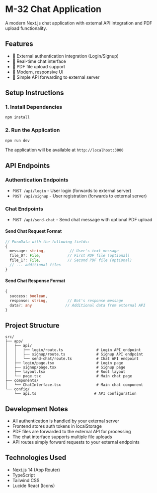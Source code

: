 # M-32 Chat Application

A modern Next.js chat application with external API integration and PDF upload functionality.

## Features

- 🔐 External authentication integration (Login/Signup)
- 💬 Real-time chat interface
- 📄 PDF file upload support
- 🎨 Modern, responsive UI
- 🔌 Simple API forwarding to external server

## Setup Instructions

### 1. Install Dependencies

```bash
npm install
```


### 2. Run the Application

```bash
npm run dev
```

The application will be available at `http://localhost:3000`

## API Endpoints

### Authentication Endpoints

- `POST /api/login` - User login (forwards to external server)
- `POST /api/signup` - User registration (forwards to external server)

### Chat Endpoints

- `POST /api/send-chat` - Send chat message with optional PDF upload

#### Send Chat Request Format

```typescript
// FormData with the following fields:
{
  message: string,           // User's text message
  file_0?: File,            // First PDF file (optional)
  file_1?: File,            // Second PDF file (optional)
  // ... additional files
}
```

#### Send Chat Response Format

```typescript
{
  success: boolean,
  response: string,         // Bot's response message
  data?: any               // Additional data from external API
}
```

## Project Structure

```
src/
├── app/
│   ├── api/
│   │   ├── login/route.ts               # Login API endpoint
│   │   ├── signup/route.ts              # Signup API endpoint
│   │   └── send-chat/route.ts           # Chat API endpoint
│   ├── login/page.tsx                   # Login page
│   ├── signup/page.tsx                  # Signup page
│   ├── layout.tsx                       # Root layout
│   └── page.tsx                         # Main chat page
├── components/
│   └── ChatInterface.tsx                # Main chat component
└── config/
    └── api.ts                          # API configuration
```

## Development Notes

- All authentication is handled by your external server
- Frontend stores auth tokens in localStorage
- PDF files are forwarded to the external API for processing
- The chat interface supports multiple file uploads
- API routes simply forward requests to your external endpoints

## Technologies Used

- Next.js 14 (App Router)
- TypeScript
- Tailwind CSS
- Lucide React (Icons)